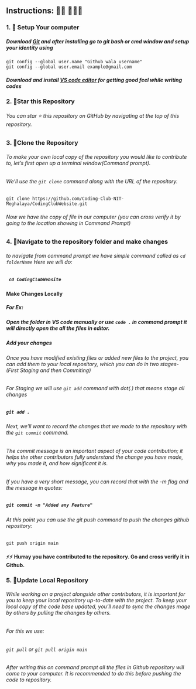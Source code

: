 


## Instructions: 🙅🏼 🙅🏼‍♂️

### 1. 🔰 Setup Your computer
##### Download [Git](https://git-scm.com/download) and after installing go to git bash or cmd window and setup your identity using
`git config --global user.name "Github wala username"`<br/>
 `git config --global user.email example@gmail.com`

 ##### Download and install [VS code editor](https://code.visualstudio.com/download) for getting good feel while writing codes

### 2. 🔰Star this Repository

###### You can star ⭐ this repository on GitHub by navigating at the top of this repository.


### 3. 🔰Clone the Repository

###### To make your own local copy of the repository you would like to contribute to, let’s first open up a terminal window(Command prompt).

###### We’ll use the `git clone` command along with the URL of the repository.


`git clone https://github.com/Coding-Club-NIT-Meghalaya/CodingClubWebsite.git`

###### Now we have the copy of file in our computer (you can cross verify it by going to the location showing in Command Prompt)


### 4. 🔀Navigate to the repository folder and make changes

###### to navigate from command prompt we have simple command called as `cd folderName` Here we will do:

##### ` cd CodingClubWebsite`

#### Make Changes Locally
##### For Ex:
##### Open the folder in VS code manually or use `code .` in command prompt it will directly open the all the files in editor.

##### Add your changes
 
###### Once you have modified existing files or added new files to the project, you can add them to your local repository, which you can do in two stages- (First Staging and then Commiting) 

###### For Staging we will use `git add` command with dot(.) that means stage all changes

#####  `git add .`

###### Next, we’ll want to record the changes that we made to the repository with the `git commit` command.

###### The commit message is an important aspect of your code contribution; it helps the other contributors fully understand the change you have made, why you made it, and how significant it is. 

###### If you have a very short message, you can record that with the -m flag and the message in quotes:


##### `git commit -m "Added any Feature"`

###### At this point you can use the git push command to push the changes github repository:

`git push origin main`



#### :zap::zap: Hurray you have contributed to the repository. Go and cross verify it in Github.

### 5. 🔁Update Local Repository

###### While working on a project alongside other contributors, it is important for you to keep your local repository up-to-date with the project. To keep your local copy of the code base updated, you’ll need to sync the changes mage by others by pulling the changes by others.

###### For this we use:
###### `git pull` or `git pull origin main`
###### After writing this on command prompt all the files in Github repository will come to your computer. It is recommended to do this before pushing the code to repository.

